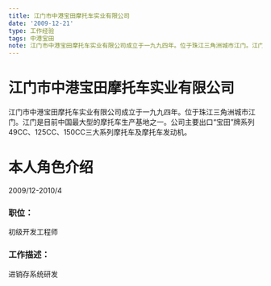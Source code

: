 ```yaml
---
title: 江门市中港宝田摩托车实业有限公司
date: '2009-12-21'
type: 工作经验
tags: 中港宝田
note: 江门市中港宝田摩托车实业有限公司成立于一九九四年。位于珠江三角洲城市江门。江门是目前中国最大型的摩托车生产基地之一。公司主要出口“宝田”牌系列49CC、125CC、150CC三大系列摩托车及摩托车发动机。
---
```

# 江门市中港宝田摩托车实业有限公司

江门市中港宝田摩托车实业有限公司成立于一九九四年。位于珠江三角洲城市江门。江门是目前中国最大型的摩托车生产基地之一。公司主要出口“宝田”牌系列49CC、125CC、150CC三大系列摩托车及摩托车发动机。

# 本人角色介绍

2009/12-2010/4

### 职位：

初级开发工程师

### 工作描述：

进销存系统研发